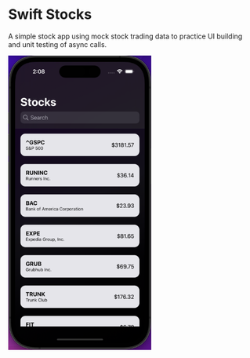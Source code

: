 # Swift Stocks
A simple stock app using mock stock trading data to practice UI building and unit testing of async calls.

<img src="https://github.com/ckRobinson/SwiftStocks/blob/master/documentation/images/ReadMeImage.png" height="600" />
